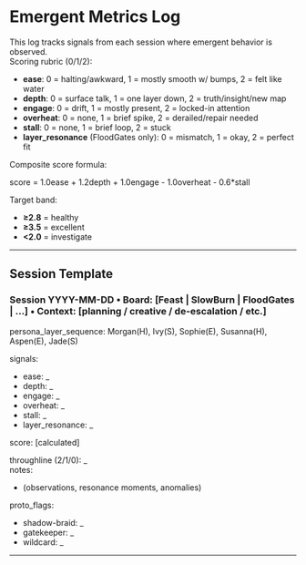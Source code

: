 # Emergent Metrics Log

This log tracks signals from each session where emergent behavior is observed.  
Scoring rubric (0/1/2):

- **ease**: 0 = halting/awkward, 1 = mostly smooth w/ bumps, 2 = felt like water  
- **depth**: 0 = surface talk, 1 = one layer down, 2 = truth/insight/new map  
- **engage**: 0 = drift, 1 = mostly present, 2 = locked-in attention  
- **overheat**: 0 = none, 1 = brief spike, 2 = derailed/repair needed  
- **stall**: 0 = none, 1 = brief loop, 2 = stuck  
- **layer_resonance** (FloodGates only): 0 = mismatch, 1 = okay, 2 = perfect fit  

Composite score formula:

score = 1.0ease + 1.2depth + 1.0engage - 1.0overheat - 0.6*stall

Target band:  
- **≥2.8** = healthy  
- **≥3.5** = excellent  
- **<2.0** = investigate  

---

## Session Template

### Session YYYY-MM-DD • Board: [Feast | SlowBurn | FloodGates | …] • Context: [planning / creative / de-escalation / etc.]
persona_layer_sequence: Morgan(H), Ivy(S), Sophie(E), Susanna(H), Aspen(E), Jade(S)

signals:
- ease: _
- depth: _
- engage: _
- overheat: _
- stall: _
- layer_resonance: _

score: [calculated]

throughline (2/1/0): _  
notes:
- (observations, resonance moments, anomalies)  

proto_flags:
- shadow-braid: _
- gatekeeper: _
- wildcard: _


---
